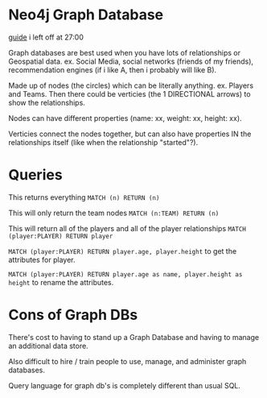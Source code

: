# Neo4j Graph Database
[guide](https://www.youtube.com/watch?v=8jNPelugC2s&t=4263s&ab_channel=LaithAcademy) 
i left off at 27:00

Graph databases are best used when you have lots of relationships or Geospatial data.  ex. Social Media, social networks (friends of my friends), recommendation engines (if i like A, then i probably will like B).

Made up of nodes (the circles) which can be literally anything.  ex. Players and Teams.  Then there could be verticies (the 1 DIRECTIONAL arrows) to show the relationships.

Nodes can have different properties (name: xx, weight: xx, height: xx).

Verticies connect the nodes together, but can also have properties IN the relationships itself (like when the relationship "started"?).

# Queries
This returns everything
`MATCH (n) RETURN (n)`

This will only return the team nodes
`MATCH (n:TEAM) RETURN (n)`

This will return all of the players and all of the player relationships
`MATCH (player:PLAYER) RETURN player`

`MATCH (player:PLAYER) RETURN player.age, player.height` to get the attributes for player.

`MATCH (player:PLAYER) RETURN player.age as name, player.height as height` to rename the attributes.

# Cons of Graph DBs
There's cost to having to stand up a Graph Database and having to manage an additional data store.

Also difficult to hire / train people to use, manage, and administer graph databases.

Query language for graph db's is completely different than usual SQL.
